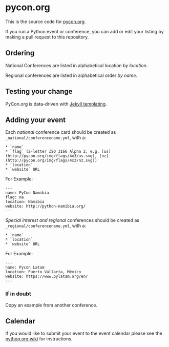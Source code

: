 # pycon.org

This is the source code for [pycon.org](http://www.pycon.org/).

If you run a Python event or conference, you can add or edit your listing by
making a pull request to this repository.

## Ordering

National Conferences are listed in alphabetical location *by location*. 

Regional conferences are listed in alphabetical order *by name*. 

## Testing your change

PyCon.org is data-driven with [Jekyll templating](https://jekyllrb.com). 

## Adding your event

Each *national* conference card should be created as `_national/conferencename.yml`, with a: 

    * `name`
    * `flag` (2-letter ISO 3166 Alpha 2, e.g. [us](http://pycon.org/img/flags/4x3/us.svg), [nz](http://pycon.org/img/flags/4x3/nz.svg))
    * `location`
    * `website` URL

For Example:

```
---
name: PyCon Namibia
flag: na
location: Namibia
website: http://python-namibia.org/
---
```

*Special interest and regional* conferences should be created as `_regional/conferencename.yml`, with a:

    * `name`
    * `location`
    * `website` URL

For Example: 
```
---
name: Pycon Latam
location: Puerto Vallarta, México
website: https://www.pylatam.org/en/
---
```

### If in doubt

Copy an example from another conference. 

## Calendar

If you would like to submit your event to the event calendar please see
the [python.org wiki](https://wiki.python.org/moin/PythonEventsCalendar#Submitting_an_Event)
for instructions.
